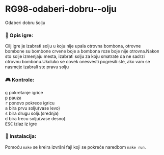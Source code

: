 # RG98-odaberi-dobru--olju
Odaberi dobru šolju


### :memo: Opis igre:
Cilj igre je izabrati solju u koju nije upala otrovna bombona, otrovne bombone su bombone crvene boje a bombona roze boje nije otrovna.Nakon sto solje izmenjaju mesta, izabrati solju za koju smatrate da ne sadrzi otrovnu bombonu.Ukoluko se covek onesvesti pogresili ste, ako vam se nasmeje izabrali ste pravu solju

### :video_game: Kontrole:
<kbd>g</kbd> pokretanje igrice <br>
<kbd>p</kbd> pauza <br>
<kbd>r</kbd> ponovo pokrece igricu <br>
<kbd>a</kbd> bira prvu solju(vase levo) <br>
<kbd>s</kbd> bira drugu solju(srednja) <br>
<kbd>d</kbd> bira trecu solju(vase desno) <br>
<kbd>ESC</kbd> izlaz iz igre 

### :wrench: Instalacija:
Pomoću `make` se kreira izvršni fajl koji se pokreće naredbom `make run`.
